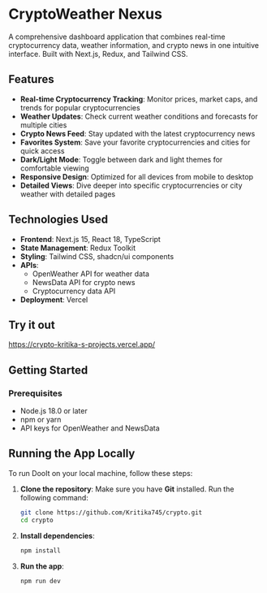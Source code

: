 # CryptoWeather Nexus

A comprehensive dashboard application that combines real-time cryptocurrency data, weather information, and crypto news in one intuitive interface. Built with Next.js, Redux, and Tailwind CSS.

## Features

- **Real-time Cryptocurrency Tracking**: Monitor prices, market caps, and trends for popular cryptocurrencies
- **Weather Updates**: Check current weather conditions and forecasts for multiple cities
- **Crypto News Feed**: Stay updated with the latest cryptocurrency news
- **Favorites System**: Save your favorite cryptocurrencies and cities for quick access
- **Dark/Light Mode**: Toggle between dark and light themes for comfortable viewing
- **Responsive Design**: Optimized for all devices from mobile to desktop
- **Detailed Views**: Dive deeper into specific cryptocurrencies or city weather with detailed pages

## Technologies Used

- **Frontend**: Next.js 15, React 18, TypeScript
- **State Management**: Redux Toolkit
- **Styling**: Tailwind CSS, shadcn/ui components
- **APIs**:
  - OpenWeather API for weather data
  - NewsData API for crypto news
  - Cryptocurrency data API
- **Deployment**: Vercel

## Try it out
https://crypto-kritika-s-projects.vercel.app/

## Getting Started

### Prerequisites

- Node.js 18.0 or later
- npm or yarn
- API keys for OpenWeather and NewsData

## Running the App Locally

To run DooIt on your local machine, follow these steps:

1. **Clone the repository**:
   Make sure you have **Git** installed. Run the following command:

   ```sh
   git clone https://github.com/Kritika745/crypto.git
   cd crypto
   ```

2. **Install dependencies**:
   ```sh
   npm install
   ```

3. **Run the app**:
   ```sh
   npm run dev
   ```

